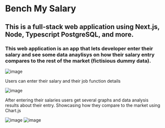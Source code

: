 # Bench My Salary

## This is a full-stack web application using Next.js, Node, Typescript PostgreSQL, and more.

### This web application is an app that lets developer enter their salary and see some data anaylisys on how their salary entry compares to the rest of the market (fictisious dummy data).

![image](https://github.com/user-attachments/assets/731f3a6d-e2e5-4e44-9a2d-07ece9793b27)

Users can enter their salary and their job function details

![image](https://github.com/user-attachments/assets/a32fa2d6-fa15-48ed-b30a-858ab30c6ae5)

After entering their salaries users get several graphs and data analysis results about their entry.
Showcasing how they compare to the market using Chart.js

![image](https://github.com/user-attachments/assets/44bc2b3f-1d51-4733-a1e9-a5aef4ea7f0e)
![image](https://github.com/user-attachments/assets/1ad32005-ba38-43ac-ac6d-d9df00cccbd8)
